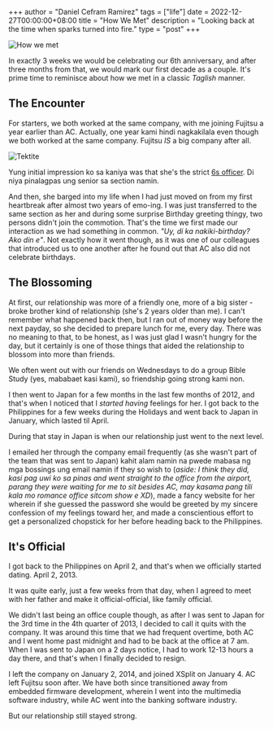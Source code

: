 +++
author = "Daniel Cefram Ramirez"
tags = ["life"]
date = 2022-12-27T00:00:00+08:00
title = "How We Met"
description = "Looking back at the time when sparks turned into fire."
type = "post"
+++

![How we met](https://storage.googleapis.com/rmrz-blog.appspot.com/me-ac-how-we-met-banner.png)

In exactly 3 weeks we would be celebrating our 6th anniversary, and after three months from that, we would mark our first decade as a couple. It's prime time to reminisce about how we met in a classic *Taglish* manner.

## The Encounter

For starters, we both worked at the same company, with me joining Fujitsu a year earlier than AC. Actually, one year kami hindi nagkakilala even though we both worked at the same company. Fujitsu *IS* a big company after all.

![Tektite](https://storage.googleapis.com/rmrz-blog.appspot.com/SCR-20230116-ch7.png)

Yung initial impression ko sa kaniya was that she's the strict [6s officer](https://www.creativesafetysupply.com/articles/6s-safety/). Di niya pinalagpas ung senior sa section namin.

And then, she barged into my life when I had just moved on from my first heartbreak after almost two years of emo-ing. I was just transferred to the same section as her and during some surprise Birthday greeting thingy, two persons didn't join the commotion. That's the time we first made our interaction as we had something in common. *"Uy, di ka nakiki-birthday? Ako din e"*. Not exactly how it went though, as it was one of our colleagues that introduced us to one another after he found out that AC also did not celebrate birthdays.

## The Blossoming

At first, our relationship was more of a friendly one, more of a big sister - broke brother kind of relationship (she's 2 years older than me). I can't remember what happened back then, but I ran out of money way before the next payday, so she decided to prepare lunch for me, every day. There was no meaning to that, to be honest, as I was just glad I wasn't hungry for the day, but it certainly is one of those things that aided the relationship to blossom into more than friends.

We often went out with our friends on Wednesdays to do a group Bible Study (yes, mababaet kasi kami), so friendship going strong kami non.

I then went to Japan for a few months in the last few months of 2012, and that's when I noticed that I *started having* feelings for her. I got back to the Philippines for a few weeks during the Holidays and went back to Japan in January, which lasted til April. 

During that stay in Japan is when our relationship just went to the next level.

I emailed her through the company email frequently (as she wasn't part of the team that was sent to Japan) kahit alam namin na pwede mabasa ng mga bossings ung email namin if they so wish to (*aside: I think they did, kasi pag uwi ko sa pinas and went straight to the office from the airport, parang they were waiting for me to sit besides AC, may kasama pang tili kala mo romance office sitcom show e XD*), made a fancy website for her wherein if she guessed the password she would be greeted by my sincere confession of my feelings toward her, and made a conscientious effort to get a personalized chopstick for her before heading back to the Philippines.

## It's Official

I got back to the Philippines on April 2, and that's when we officially started dating. April 2, 2013.

It was quite early, just a few weeks from that day, when I agreed to meet with her father and make it official-official, like family official.

We didn't last being an office couple though, as after I was sent to Japan for the 3rd time in the 4th quarter of 2013, I decided to call it quits with the company. It was around this time that we had frequent overtime, both AC and I went home past midnight and had to be back at the office at 7 am. When I was sent to Japan on a 2 days notice, I had to work 12-13 hours a day there, and that's when I finally decided to resign.

I left the company on January 2, 2014, and joined XSplit on January 4. AC left Fujitsu soon after. We have both since transitioned away from embedded firmware development, wherein I went into the multimedia software industry, while AC went into the banking software industry.

But our relationship still stayed strong.